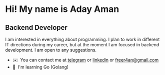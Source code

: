 Hi! My name is Aday Aman
==========================

Backend Developer
-----------------

I am interested in everything about programming. I plan to work in different IT directions during my career, but at the moment I am focused in backend development.
I am open to any suggestions.

* ✉️  You can contact me at [telegram](https://t.me/q_samurai) or [linkedin](https://www.linkedin.com/in/adayaman/) or [freer4an@gmail.com](mailto:freer4an@gmail.com)
* 🧠  I'm learning Go (Golang)
